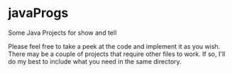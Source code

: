 javaProgs
=========

Some Java Projects for show and tell

Please feel free to take a peek at the code and implement it as you wish. 
There may be a couple of projects that require other files to work. If so,
I'll do my best to include what you need in the same directory. 
